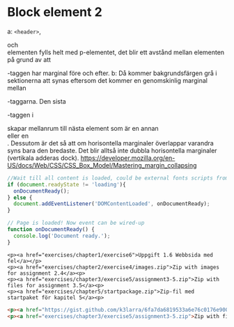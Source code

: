 # Block element 2
a:  `<header>`, <section> och <footer> elementen fylls helt med p-elementet, det blir ett avstånd mellan elementen på grund av att <p>-taggen har marginal före och efter.
b: Då kommer bakgrundsfärgen grå i sektionerna att synas eftersom det kommer en genomskinlig marginal mellan <p>-taggarna. Den sista <p>-taggen i <section> skapar mellanrum till nästa element som är en annan <section> eller en <footer>. Dessutom är det så att om horisontella marginaler överlappar varandra syns bara den bredaste. Det blir alltså inte dubbla horisontella marginaler (vertikala adderas dock).
https://developer.mozilla.org/en-US/docs/Web/CSS/CSS_Box_Model/Mastering_margin_collapsing

```javascript
//Wait till all content is loaded, could be external fonts scripts from other servers etc....
if (document.readyState != 'loading'){
  onDocumentReady();
} else {
  document.addEventListener('DOMContentLoaded', onDocumentReady);
}

// Page is loaded! Now event can be wired-up
function onDocumentReady() {
  console.log('Document ready.');
}
```


    <p><a href="exercises/chapter1/exercise6">Uppgift 1.6 Webbsida med fel</a></p>
    <p><a href="exercises/chapter2/exercise4/images.zip">Zip with images for assignment 2.4</a><p>
    <p><a href="exercises/chapter3/exercise5/assignment3-5.zip">Zip with files for assignment 3.5</a><p>
    <p><a href="exercises/chapter5/startpackage.zip">Zip-fil med startpaket för kapitel 5</a><p>
```html
<p><a href="https://gist.github.com/k3larra/6fa7da6819533a6e76c0176e9004ece7">Eller som gist</a></p>
<p><a href="exercises/chapter3/exercise5/assignment3-5.zip">Zip with files for assignment 3.5</a><p>
```
